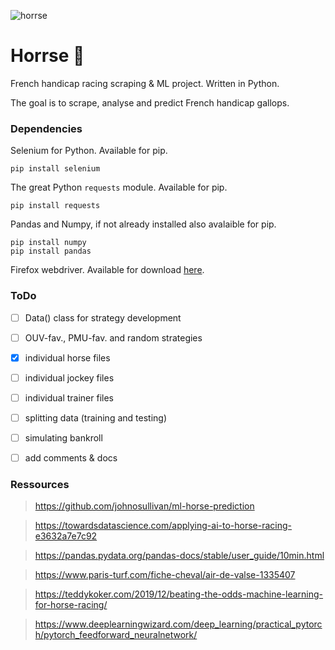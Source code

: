 ![horrse](https://cdn2.paris-turf.com/medias/_original/turf/CHEV/PHOTO/407/1335407_PHW_air_de_valse.jpg)

# Horrse :horse:

French handicap racing scraping & ML project. Written in Python. 

The goal is to scrape, analyse and predict French handicap gallops.

### Dependencies

Selenium for Python. Available for pip.
```
pip install selenium
```

The great Python `requests` module. Available for pip.
```
pip install requests
```

Pandas and Numpy, if not already installed also avalaible for pip.
```
pip install numpy
pip install pandas
```

Firefox webdriver. Available for download [here](https://github.com/mozilla/geckodriver/releases).

### ToDo

- [ ] Data() class for strategy development

- [ ] OUV-fav., PMU-fav. and random strategies

- [x] individual horse files

- [ ] individual jockey files

- [ ] individual trainer files

- [ ] splitting data (training and testing)

- [ ] simulating bankroll

- [ ] add comments & docs

### Ressources

> https://github.com/johnosullivan/ml-horse-prediction

> https://towardsdatascience.com/applying-ai-to-horse-racing-e3632a7e7c92

> https://pandas.pydata.org/pandas-docs/stable/user_guide/10min.html

> https://www.paris-turf.com/fiche-cheval/air-de-valse-1335407

> https://teddykoker.com/2019/12/beating-the-odds-machine-learning-for-horse-racing/

> https://www.deeplearningwizard.com/deep_learning/practical_pytorch/pytorch_feedforward_neuralnetwork/
